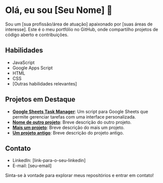 # Olá, eu sou [Seu Nome] 👋

Sou um [sua profissão/área de atuação] apaixonado por [suas áreas de interesse]. Este é o meu portfólio no GitHub, onde compartilho projetos de código aberto e contribuições.

## Habilidades

- JavaScript
- Google Apps Script
- HTML
- CSS
- [Outras habilidades relevantes]

## Projetos em Destaque

- [**Google Sheets Task Manager**](link-para-o-repositorio): Um script para Google Sheets que permite gerenciar tarefas com uma interface personalizada.
- [**Nome de outro projeto**](link-para-o-repositorio-do-outro-projeto): Breve descrição do outro projeto.
- [**Mais um projeto**](link-para-o-repositorio-do-mais-um-projeto): Breve descrição do mais um projeto.
- [**Um projeto antigo**](link-para-o-repositorio-do-projeto-antigo): Breve descrição do projeto antigo.

## Contato

- LinkedIn: [link-para-o-seu-linkedin]
- E-mail: [seu-email]

Sinta-se à vontade para explorar meus repositórios e entrar em contato!
